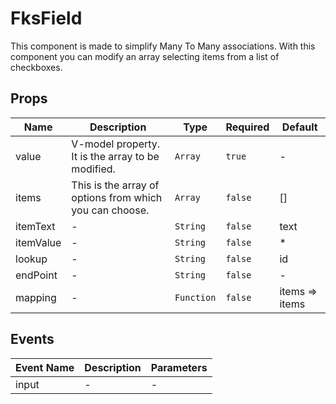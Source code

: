 # FksField

This component is made to simplify Many To Many associations. With this component you can modify an array selecting items from a list of checkboxes.

## Props

<!-- @vuese:FksField:props:start -->

|Name|Description|Type|Required|Default|
|---|---|---|---|---|
|value|V-model property. It is the array to be modified.|`Array`|`true`|-|
|items|This is the array of options from which you can choose.|`Array`|`false`|[]|
|itemText|-|`String`|`false`|text|
|itemValue|-|`String`|`false`|*|
|lookup|-|`String`|`false`|id|
|endPoint|-|`String`|`false`|-|
|mapping|-|`Function`|`false`|items => items|

<!-- @vuese:FksField:props:end -->


## Events

<!-- @vuese:FksField:events:start -->

|Event Name|Description|Parameters|
|---|---|---|
|input|-|-|

<!-- @vuese:FksField:events:end -->


